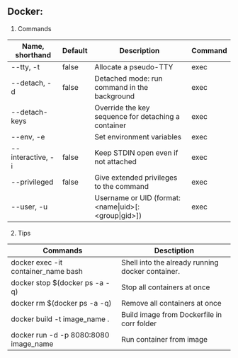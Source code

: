 ## Docker: 
1. Commands

| Name, shorthand | Default | Description | Command |
|---|---|---|---|
| --tty, -t  | false  |  Allocate a pseudo-TTY |exec |
|--detach, -d	| false	| Detached mode: run command in the background |exec |
|--detach-keys	 ||	Override the key sequence for detaching a container | exec|
|--env, -e	 ||	Set environment variables | exec|
|--interactive, -i | false |	Keep STDIN open even if not attached |exec |
|--privileged |	false	|Give extended privileges to the command |exec |
|--user, -u	| 	|Username or UID (format: <name&#124;uid>[:<group&#124;gid>]) | exec |
2. Tips

|Commands |Desctiption |
|---|---|
|docker exec -it container_name bash  | Shell into the already running docker container. |
|docker stop $(docker ps -a -q)| Stop all containers at once |
|docker rm $(docker ps -a -q)| Remove all containers at once |
|docker build -t image_name .  |Build image from Dockerfile in corr folder|
|docker run -d -p 8080:8080 image_name| Run container from image |

